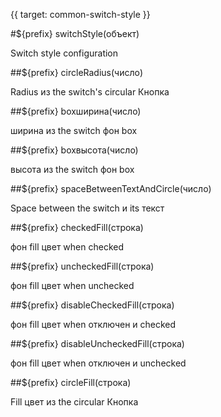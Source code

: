 {{ target: common-switch-style }}

#${prefix} switchStyle(объект)

Switch style configuration

##${prefix} circleRadius(число)

Radius из the switch's circular Кнопка

##${prefix} boxширина(число)

ширина из the switch фон box

##${prefix} boxвысота(число)

высота из the switch фон box

##${prefix} spaceBetweenTextAndCircle(число)

Space between the switch и its текст

##${prefix} checkedFill(строка)

фон fill цвет when checked

##${prefix} uncheckedFill(строка)

фон fill цвет when unchecked

##${prefix} disableCheckedFill(строка)

фон fill цвет when отключен и checked

##${prefix} disableUncheckedFill(строка)

фон fill цвет when отключен и unchecked

##${prefix} circleFill(строка)

Fill цвет из the circular Кнопка

